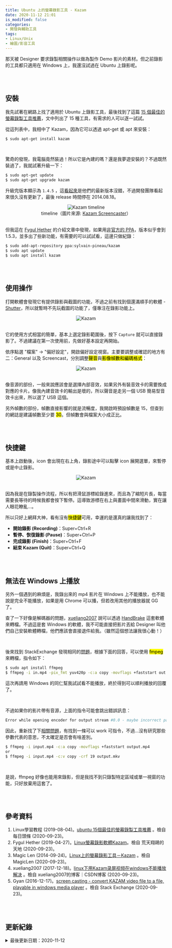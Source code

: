 ```yaml
---
title: Ubuntu 上的螢幕錄影工具 - Kazam
date: 2020-11-12 21:01
is_modified: false
categories:
- 開發與輔助工具
tags:
- Linux/Unix
- 繪圖/影音工具
--- 
```


那天被 Designer 要求錄製相關操作以做為製作 Demo 影片的素材。但之前錄影的工具都只適用在 Windows 上，我還沒試過在 Ubuntu 上錄影呢。 

<!--more-->
<br><br> 

## 安裝

我先試著在網路上找了適用於 Ubuntu 上錄影工具，最後找到了這篇 [15 個最佳的螢幕錄製工具推薦](https://kknews.cc/zh-tw/code/gm4bj5e.html)，文中列出了 15 種工具，有需求的人可以逐一試試。

從這列表中，我相中了 Kazam，因為它可以透過 apt-get 或 apt 來安裝：

```bash
$ sudo apt-get install kazam
```

<br> 

驚奇的發現，我電腦竟然裝過！所以它是內建的嗎？還是我夢遊安裝的？不過既然裝過了，我就試著升級一下：
```bash
$ sudo apt-get update
$ sudo apt-get upgrade kazam
``` 

升級完版本顯示為 `1.4.5` ，這[看起來](https://launchpad.net/kazam)是他們的最新版本沒錯，不過開發團隊看起來很久沒有更新了，最後 release 時間停在 2014.08.18。

<center> <img src="https://i.imgur.com/StG6H1x.png" alt="Kazam timeline"></center>
<center class="imgtext">timeline（圖片來源: <a href="https://launchpad.net/kazam/+series" class="imgtext">Kazam Screencaster</a>）</center>

<br>


但我這在 [Fygul Hether](http://fygul.blogspot.com/2019/04/kazam.html) 的介紹文章中發現，如果用[非官方的 PPA](https://launchpad.net/~sylvain-pineau/+archive/ubuntu/kazam)，版本似乎會到 1.5.3，並多出了些新功能，有需要的可以試試看，這邊只做紀錄：

```bash
$ sudo add-apt-repository ppa:sylvain-pineau/kazam
$ sudo apt update
$ sudo apt install kazam
```
 

<br><br> 

## 使用操作

打開軟體會發現它有提供錄影與截圖的功能，不過之前有找到個還滿順手的軟體 - [Shutter](/Shutter-A-Screenshot-Editor-on-Ubuntu)，所以就暫時不先玩截圖的功能了，僅專注在錄影功能上。

<center> <img src="https://i.imgur.com/woxvwPh.png" alt="Kazam"></center>

<br>

它的使用方式相當的簡單，基本上選定錄影範圍後，按下 `Capture` 就可以直接錄影了。不過建議在第一次使用前，先做好基本設定再開始。

依序點選 "檔案" → "偏好設定"，開啟偏好設定視窗。主要要調整或確認的地方有二：General 以及 Screencast，分別調整<mark>聲音</mark>與<mark>影像幀數和編碼格式</mark>：

<center> <img src="https://i.imgur.com/ycKcj8u.png" alt="Kazam"></center>
<br>

像音源的部份，一般來說應該會是選擇內部音效，如果另外有裝音效卡的需要換成對應的卡片。像我內建音效卡的輸出是壞的，所以聲音是走另一個 USB 簡易型音效卡出來，所以選了 USB 這個。

另外幀數的部份，幀數直接影響的就是流暢度，我開啟時預設幀數是 15，但查到的網誌是建議幀數至少要 <mark>30</mark>。但幀數會與檔案大小成正比。


<br><br> 

## 快捷鍵

基本上啟動後，icon 會出現在右上角，錄影途中可以點擊 icon 展開選單，來暫停或是中止錄影。

<center> <img src="https://i.imgur.com/XBR0Ues.png" alt="Kazam"></center>
<br>

因為我是在錄製操作流程，所以有把滑鼠游標給錄進來，而且為了縮短片長，每當需要長等待的時候我都會按下暫停。這導致游標在右上與畫面中間來滑動，實在讓人眼花瞭亂...。

所以只好上網拜大神，看有沒有<mark>快捷鍵</mark>可用，幸運的是還真的讓我找到了：

- **開始錄影 (Recording)**：Super+Ctrl+R  
- **暫停、恢復錄影 (Pause)**：Super+Ctrl+P  
- **完成錄影 (Finish)**：Super+Ctrl+F  
- **結束 Kazam (Quit)**：Super+Ctrl+Q


<br><br> 

## 無法在 Windows 上播放

另外一個遇到的麻煩是，我錄出來的 mp4 影片在 Windows 上不能播放，也不能說是完全不能播放，如果是用 Chrome 可以播，但若改用其他的播放器就 GG 了。

查了一下好像是解碼器的問題，[xueliang2007](https://blog.csdn.net/qq_31806429/article/details/78832902) 說可以透過 [HandBrake](https://handbrake.fr/downloads.php) 這套軟體來轉檔。不過這是套 Windows 的軟體，我不可能直接把影片丟給 Designer 叫他們自己安裝軟體轉檔，他們應該會直接退件給我。（雖然這個想法讓我很心動！）

<br>

後來找到 StackExchange 發現相同的[問題](https://video.stackexchange.com/questions/20162/convert-kazam-video-file-to-a-file-playable-in-windows-media-player)，根據下面的回答，可以使用 <mark>fmpeg</mark> 來轉檔，指令如下：

```bash
$ sudo apt install ffmpeg
$ ffmpeg -i in.mp4 -pix_fmt yuv420p -c:a copy -movflags +faststart out.mp4
```

這次再請用 Windows 的同仁幫我試試看不能播放，終於得到可以順利播放的回覆了。

<br>

不過如果你的影片帶有音源，上面的指令可能會跳出錯誤訊息：
```bash
Error while opening encoder for output stream #0.0 - maybe incorrect parameters such as bit_rate, rate, width or height
```

因此，重新找了下[相關問題](https://stackoverflow.com/questions/13877031/error-while-opening-encoder-for-output-stream-0-0-maybe-incorrect-parameters)，有找到一條可以 work 可指令，不過...沒有研究那些參數代表的意思，不太確定是否會有啥差別。

```bash
$ ffmpeg -i input.mp4 -c:a copy -movflags +faststart output.mp4
or
$ ffmpeg -i input.mp4 -c:v copy -crf 19 output.mkv
```

<br>

是說，ffmpeg 好像也能用來錄影，但是我找不到只錄製特定區域或單一視窗的功能，只好放棄用這套了。


<br><br> 

## 參考資料 
1. Linux學習教程 (2019-08-04)。[ubuntu 15個最佳的螢幕錄製工具推薦](https://kknews.cc/zh-tw/code/gm4bj5e.html) 。檢自 每日頭條 (2020-09-23)。
2.  Fygul Hether (2019-04-27)。[Linux螢幕錄影軟體Kazam](http://fygul.blogspot.com/2019/04/kazam.html)。檢自 荒天翔鷗的天地 (2020-09-23)。
3.  Magic Len (2014-09-24)。[Linux上的螢幕錄影工具－Kazam](https://magiclen.org/kazam/) 。檢自 MagicLen (2020-09-23)。
4. xueliang2007 (2017-12-18)。[linux下用Kazam录屏视频在windows不能播放解决](https://blog.csdn.net/qq_31806429/article/details/78832902) 。檢自 xueliang2007的博客｜CSDN博客 (2020-09-23)。
5. Gyan (2016-12-17)。[screen casting - convert KAZAM video file to a file, playable in windows media player](https://video.stackexchange.com/a/20164) 。檢自 Stack Exchange (2020-09-23)。


<br><br> 

## 更新紀錄
<details class="update_stamp">
  <summary>最後更新日期：2020-11-12</summary>
  <ul>
    <li>2020-11-12 發布</li>
    <li>2020-09-23 完稿</li>
    <li>2020-09-23 起稿</li>
  </ul>
</details>